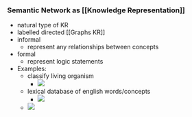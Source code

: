 ### Semantic Network as [[Knowledge Representation]]
+ natural type of KR
+ labelled directed [[Graphs KR]]
+ informal
	+ represent any relationships between concepts
+ formal
	+ represent logic statements
+ Examples:
	+ classify living organism
		+ ![](../../../z_images/Pasted%20image%2020220331095630.png)
	+ lexical database of english words/concepts
		+ ![](../../../z_images/Pasted%20image%2020220331095709.png)
	+ ![](../../../z_images/Pasted%20image%2020220331095729.png)